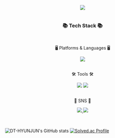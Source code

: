<div align=center>
	<img src="https://capsule-render.vercel.app/api?type=cylinder&color=d1dfe8&height=200&section=header&text=HyunJun%20Github!&fontSize=90" />	
</div>
<br>
<div align=center>
	<h3>📚 Tech Stack 📚</h3>
    <br>
	<p>🖥️ Platforms & Languages 🖥️</p>
</div>

<div align="center">
	<img src="https://img.shields.io/badge/Python-3776AB?style=flat&logo=Python&logoColor=white" />	
</div>
<br>
<div align=center>
	<p>🛠️ Tools 🛠️</p>
</div>
<div align=center>
	<img src="https://img.shields.io/badge/Visual%20Studio%20Code-007ACC?style=flat&logo=VisualStudioCode&logoColor=white" />
	<img src="https://img.shields.io/badge/GitHub-181717?style=flat&logo=GitHub&logoColor=white" />    
</div>
<br>
<div align=center>
	<p>🎨 SNS 🎨</p>
</div>
<div align=center>
	<a href="https://www.instagram.com/dthyunjun/">
		<img src="https://img.shields.io/badge/Instagram-E4405F?style=flat&logo=Instagram&logoColor=white" />
	</a>
	<a href="https://code-voyage.tistory.com/">
		<img src="https://img.shields.io/badge/Tistory-000000?style=flat&logo=Tistory&logoColor=white" />
	</a>
</div>
<br></br>

![DT-HYUNJUN's GitHub stats](https://github-readme-stats.vercel.app/api?username=DT-HYUNJUN&show_icons=true&theme=slateorange)
[![Solved.ac Profile](http://mazassumnida.wtf/api/v2/generate_badge?boj=anglelous)](https://solved.ac/anglelous/)
